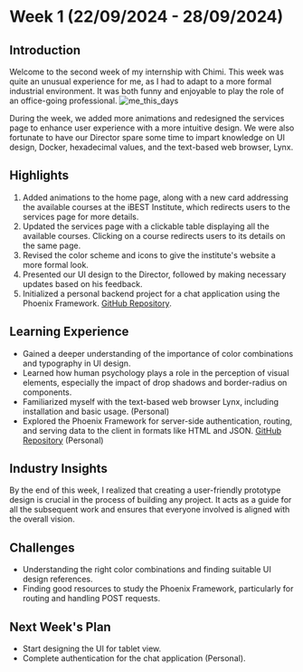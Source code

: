 # Week 1 (22/09/2024 - 28/09/2024)

## Introduction

Welcome to the second week of my internship with Chimi. This week was quite an unusual experience for me, as I had to adapt to a more formal industrial environment. It was both funny and enjoyable to play the role of an office-going professional. ![me_this_days](https://i.redd.it/iaoxv23z40za1.jpg)

During the week, we added more animations and redesigned the services page to enhance user experience with a more intuitive design. We were also fortunate to have our Director spare some time to impart knowledge on UI design, Docker, hexadecimal values, and the text-based web browser, Lynx.

## Highlights

1. Added animations to the home page, along with a new card addressing the available courses at the iBEST Institute, which redirects users to the services page for more details.
2. Updated the services page with a clickable table displaying all the available courses. Clicking on a course redirects users to its details on the same page.
3. Revised the color scheme and icons to give the institute's website a more formal look.
4. Presented our UI design to the Director, followed by making necessary updates based on his feedback.
5. Initialized a personal backend project for a chat application using the Phoenix Framework. [GitHub Repository](https://github.com/C-gyeltshen/chat_backend.git).

## Learning Experience

* Gained a deeper understanding of the importance of color combinations and typography in UI design.
* Learned how human psychology plays a role in the perception of visual elements, especially the impact of drop shadows and border-radius on components.
* Familiarized myself with the text-based web browser Lynx, including installation and basic usage. (Personal)
* Explored the Phoenix Framework for server-side authentication, routing, and serving data to the client in formats like HTML and JSON. [GitHub Repository](https://github.com/C-gyeltshen/chat_backend.git) (Personal)

## Industry Insights

By the end of this week, I realized that creating a user-friendly prototype design is crucial in the process of building any project. It acts as a guide for all the subsequent work and ensures that everyone involved is aligned with the overall vision.

## Challenges

* Understanding the right color combinations and finding suitable UI design references.
* Finding good resources to study the Phoenix Framework, particularly for routing and handling POST requests.

## Next Week's Plan

* Start designing the UI for tablet view.
* Complete authentication for the chat application (Personal).
